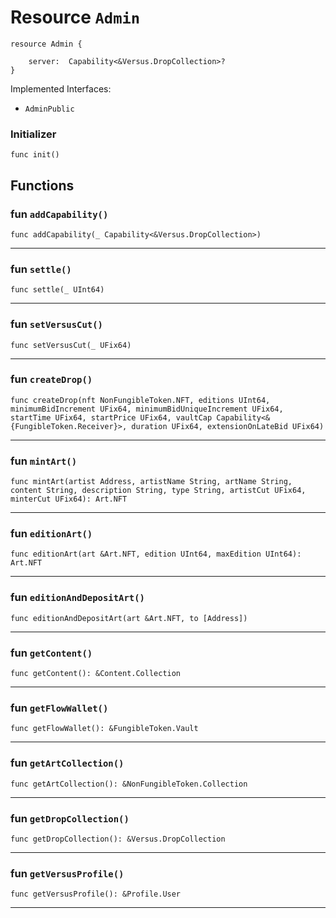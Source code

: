 # Resource `Admin`

```cadence
resource Admin {

    server:  Capability<&Versus.DropCollection>?
}
```


Implemented Interfaces:
  - `AdminPublic`


### Initializer

```cadence
func init()
```


## Functions

### fun `addCapability()`

```cadence
func addCapability(_ Capability<&Versus.DropCollection>)
```

---

### fun `settle()`

```cadence
func settle(_ UInt64)
```

---

### fun `setVersusCut()`

```cadence
func setVersusCut(_ UFix64)
```

---

### fun `createDrop()`

```cadence
func createDrop(nft NonFungibleToken.NFT, editions UInt64, minimumBidIncrement UFix64, minimumBidUniqueIncrement UFix64, startTime UFix64, startPrice UFix64, vaultCap Capability<&{FungibleToken.Receiver}>, duration UFix64, extensionOnLateBid UFix64)
```

---

### fun `mintArt()`

```cadence
func mintArt(artist Address, artistName String, artName String, content String, description String, type String, artistCut UFix64, minterCut UFix64): Art.NFT
```

---

### fun `editionArt()`

```cadence
func editionArt(art &Art.NFT, edition UInt64, maxEdition UInt64): Art.NFT
```

---

### fun `editionAndDepositArt()`

```cadence
func editionAndDepositArt(art &Art.NFT, to [Address])
```

---

### fun `getContent()`

```cadence
func getContent(): &Content.Collection
```

---

### fun `getFlowWallet()`

```cadence
func getFlowWallet(): &FungibleToken.Vault
```

---

### fun `getArtCollection()`

```cadence
func getArtCollection(): &NonFungibleToken.Collection
```

---

### fun `getDropCollection()`

```cadence
func getDropCollection(): &Versus.DropCollection
```

---

### fun `getVersusProfile()`

```cadence
func getVersusProfile(): &Profile.User
```

---

